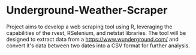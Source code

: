 # Underground-Weather-Scraper
Project aims to develop a web scraping tool using R, leveraging the capabilities of the rvest, RSelenium, and netstat libraries. The tool will be designed to extract data from a https://www.wunderground.com/ and convert it's data between two dates into a CSV format for further analysis.
